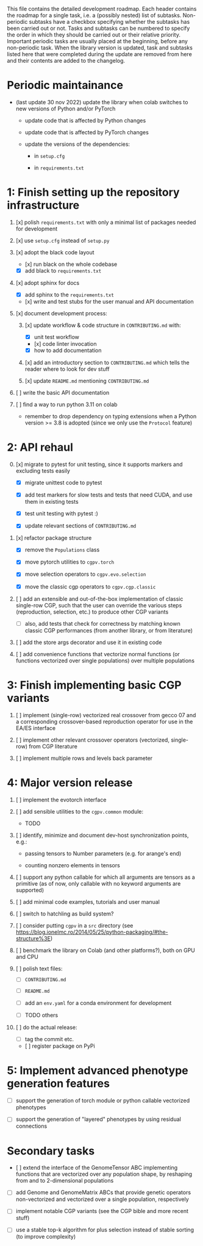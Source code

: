This file contains the detailed development roadmap. Each header
contains the roadmap for a single task, i.e. a (possibly nested) list of
subtasks. Non-periodic subtasks have a checkbox specifying whether the
subtasks has been carried out or not. Tasks and subtasks can be numbered
to specify the order in which they should be carried out or their
relative priority. Important periodic tasks are usually placed at the
beginning, before any non-periodic task. When the library version is
updated, task and subtasks listed here that were completed during the
update are removed from here and their contents are added to the
changelog.


# Periodic maintainance

- (last update 30 nov 2022) update the library when colab switches to
  new versions of Python and/or PyTorch

	- update code that is affected by Python changes
	
	- update code that is affected by PyTorch changes
	
	- update the versions of the dependencies:
		
		- in `setup.cfg`
		
		- in `requirements.txt`


# 1: Finish setting up the repository infrastructure

1. [x] polish `requirements.txt` with only a minimal list of packages
   needed for development

2. [x] use `setup.cfg` instead of `setup.py`

3. [x] adopt the black code layout

	- [x] run black on the whole codebase

	- [x] add black to `requirements.txt`

3. [x] adopt sphinx for docs

	- [x] add sphinx to the `requirements.txt`

	- [x] write and test stubs for the user manual and API documentation

4. [x] document development process:

	3. [x] update workflow & code structure in `CONTRIBUTING.md` with:
		
		- [x] unit test workflow
		
		- [x] code linter invocation
		
		- [x] how to add documentation
	
	4. [x] add an introductory section to `CONTRIBUTING.md` which tells
	the reader where to look for dev stuff

	5. [x] update `README.md` mentioning `CONTRIBUTING.md`

5. [ ] write the basic API documentation

5. [ ] find a way to run python 3.11 on colab

	- remember to drop dependency on typing extensions when a Python
	version >= 3.8 is adopted (since we only use the `Protocol` feature)


# 2: API rehaul

0. [x] migrate to pytest for unit testing, since it supports markers and
   excluding tests easily

	- [x] migrate unittest code to pytest

	- [x] add test markers for slow tests and tests that need CUDA, and
	use them in existing tests

	- [x] test unit testing with pytest :)

	- [x] update relevant sections of `CONTRIBUTING.md`

1. [x] refactor package structure

	- [x] remove the `Populations` class

	- [x] move pytorch utilities to `cgpv.torch`

    - [x] move selection operators to `cgpv.evo.selection`

    - [x] move the classic cgp operators to `cgpv.cgp.classic`

2. [ ] add an extensible and out-of-the-box implementation of classic
   single-row CGP, such that the user can override the various steps
   (reproduction, selection, etc.) to produce other CGP variants

   - [ ] also, add tests that check for correctness by matching known
     classic CGP performances (from another library, or from literature)

3. [ ] add the store args decorator and use it in existing code

4. [ ] add convenience functions that vectorize normal functions (or 
   functions vectorized over single populations) over multiple
   populations


# 3: Finish implementing basic CGP variants

1. [ ] implement (single-row) vectorized real crossover from gecco 07
   and a corresponding crossover-based reproduction operator for use in
   the EA/ES interface

2. [ ] implement other relevant crossover operators (vectorized,
   single-row) from CGP literature

2. [ ] implement multiple rows and levels back parameter


# 4: Major version release

1. [ ] implement the evotorch interface

1. [ ] add sensible utilities to the `cgpv.common` module:

	- TODO

1. [ ] identify, minimize and document dev-host synchronization points,
   e.g.:

	- passing tensors to Number parameters (e.g. for arange's end)

	- counting nonzero elements in tensors

1. [ ] support any python callable for which all arguments are tensors
   as a primitive (as of now, only callable with no keyword arguments
   are supported)

1. [ ] add minimal code examples, tutorials and user manual

1. [ ] switch to hatchling as build system?

1. [ ] consider putting `cgpv` in a `src` directory (see
   https://blog.ionelmc.ro/2014/05/25/python-packaging/#the-structure%3E)

1. [ ] benchmark the library on Colab (and other platforms?), both on
   GPU and CPU

2. [ ] polish text files:

	- [ ] `CONTRIBUTING.md`
	
	- [ ] `README.md`

	- [ ] add an `env.yaml` for a conda environment for development
	
	- [ ] TODO others

3. [ ] do the actual release:

	- [ ] tag the commit etc.

	- [ ] register package on PyPi


# 5: Implement advanced phenotype generation features

- [ ] support the generation of torch module or python callable
  vectorized phenotypes

- [ ] support the generation of "layered" phenotypes by using residual
  connections


# Secondary tasks

- [ ] extend the interface of the GenomeTensor ABC implementing
  functions that are vectorized over any population shape, by reshaping
  from and to 2-dimensional populations

- [ ] add Genome and GenomeMatrix ABCs that provide genetic operators
  non-vectorized and vectorized over a single population, respectively

- [ ] implement notable CGP variants (see the CGP bible and more recent
  stuff)

- [ ] use a stable top-k algorithm for plus selection instead of stable
  sorting (to improve complexity)
